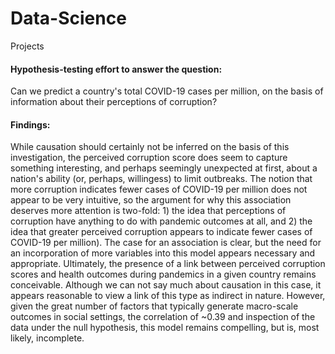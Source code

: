 # Data-Science
Projects

#### Hypothesis-testing effort to answer the question: 
Can we predict a country's total COVID-19 cases per million, on the basis of information about their perceptions of corruption?

#### Findings: 
While causation should certainly not be inferred on the basis of this investigation, the perceived corruption score does seem to capture something interesting, and perhaps seemingly unexpected at first, about a nation's ability (or, perhaps, willingess) to limit outbreaks. The notion that more corruption indicates fewer cases of COVID-19 per million does not appear to be very intuitive, so the argument for why this association deserves more attention is two-fold: 1) the idea that perceptions of corruption have anything to do with pandemic outcomes at all, and 2) the idea that greater perceived corruption appears to indicate fewer cases of COVID-19 per million). The case for an association is clear, but the need for an incorporation of more variables into this model appears necessary and appropriate. Ultimately, the presence of a link between perceived corruption scores and health outcomes during pandemics in a given country remains conceivable. Although we can not say much about causation in this case, it appears reasonable to view a link of this type as indirect in nature. However, given the great number of factors that typically generate macro-scale outcomes in social settings, the correlation of ~0.39 and inspection of the data under the null hypothesis, this model remains compelling, but is, most likely, incomplete.
